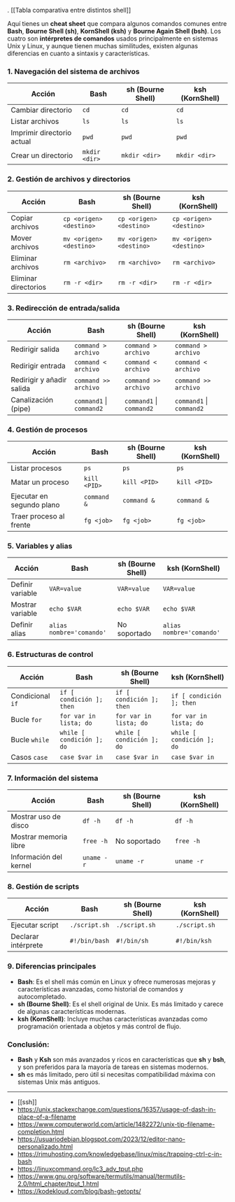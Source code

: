 .
[[Tabla comparativa entre distintos shell]] 

Aquí tienes un **cheat sheet** que compara algunos comandos comunes entre **Bash**, **Bourne Shell (sh)**, **KornShell (ksh)** y **Bourne Again Shell (bsh)**. Los cuatro son **intérpretes de comandos** usados principalmente en sistemas Unix y Linux, y aunque tienen muchas similitudes, existen algunas diferencias en cuanto a sintaxis y características.

### **1. Navegación del sistema de archivos**
| Acción                     | Bash          | sh (Bourne Shell) | ksh (KornShell) |
| -------------------------- | ------------- | ----------------- | --------------- |
| Cambiar directorio         | `cd`          | `cd`              | `cd`            |
| Listar archivos            | `ls`          | `ls`              | `ls`            |
| Imprimir directorio actual | `pwd`         | `pwd`             | `pwd`           |
| Crear un directorio        | `mkdir <dir>` | `mkdir <dir>`     | `mkdir <dir>`   |

### **2. Gestión de archivos y directorios**
| Acción               | Bash                    | sh (Bourne Shell)       | ksh (KornShell)         |
| -------------------- | ----------------------- | ----------------------- | ----------------------- |
| Copiar archivos      | `cp <origen> <destino>` | `cp <origen> <destino>` | `cp <origen> <destino>` |
| Mover archivos       | `mv <origen> <destino>` | `mv <origen> <destino>` | `mv <origen> <destino>` |
| Eliminar archivos    | `rm <archivo>`          | `rm <archivo>`          | `rm <archivo>`          |
| Eliminar directorios | `rm -r <dir>`           | `rm -r <dir>`           | `rm -r <dir>`           |

### **3. Redirección de entrada/salida**
| Acción                    | Bash                     | sh (Bourne Shell)        | ksh (KornShell)          |
| ------------------------- | ------------------------ | ------------------------ | ------------------------ |
| Redirigir salida          | `command > archivo`      | `command > archivo`      | `command > archivo`      |
| Redirigir entrada         | `command < archivo`      | `command < archivo`      | `command < archivo`      |
| Redirigir y añadir salida | `command >> archivo`     | `command >> archivo`     | `command >> archivo`     |
| Canalización (pipe)       | `command1` \| `command2` | `command1` \| `command2` | `command1` \| `command2` |

### **4. Gestión de procesos**
| Acción                    | Bash         | sh (Bourne Shell) | ksh (KornShell) |
| ------------------------- | ------------ | ----------------- | --------------- |
| Listar procesos           | `ps`         | `ps`              | `ps`            |
| Matar un proceso          | `kill <PID>` | `kill <PID>`      | `kill <PID>`    |
| Ejecutar en segundo plano | `command &`  | `command &`       | `command &`     |
| Traer proceso al frente   | `fg <job>`   | `fg <job>`        | `fg <job>`      |

### **5. Variables y alias**
| Acción           | Bash                     | sh (Bourne Shell) | ksh (KornShell)          |
| ---------------- | ------------------------ | ----------------- | ------------------------ |
| Definir variable | `VAR=value`              | `VAR=value`       | `VAR=value`              |
| Mostrar variable | `echo $VAR`              | `echo $VAR`       | `echo $VAR`              |
| Definir alias    | `alias nombre='comando'` | No soportado      | `alias nombre='comando'` |

### **6. Estructuras de control**
| Acción           | Bash                      | sh (Bourne Shell)         | ksh (KornShell)           |
| ---------------- | ------------------------- | ------------------------- | ------------------------- |
| Condicional `if` | `if [ condición ]; then`  | `if [ condición ]; then`  | `if [ condición ]; then`  |
| Bucle `for`      | `for var in lista; do`    | `for var in lista; do`    | `for var in lista; do`    |
| Bucle `while`    | `while [ condición ]; do` | `while [ condición ]; do` | `while [ condición ]; do` |
| Casos `case`     | `case $var in`            | `case $var in`            | `case $var in`            |

### **7. Información del sistema**
| Acción                 | Bash       | sh (Bourne Shell) | ksh (KornShell) |
| ---------------------- | ---------- | ----------------- | --------------- |
| Mostrar uso de disco   | `df -h`    | `df -h`           | `df -h`         |
| Mostrar memoria libre  | `free -h`  | No soportado      | `free -h`       |
| Información del kernel | `uname -r` | `uname -r`        | `uname -r`      |

### **8. Gestión de scripts**
| Acción              | Bash          | sh (Bourne Shell) | ksh (KornShell) |
| ------------------- | ------------- | ----------------- | --------------- |
| Ejecutar script     | `./script.sh` | `./script.sh`     | `./script.sh`   |
| Declarar intérprete | `#!/bin/bash` | `#!/bin/sh`       | `#!/bin/ksh`    |

### **9. Diferencias principales**

- **Bash**: Es el shell más común en Linux y ofrece numerosas mejoras y características avanzadas, como historial de comandos y autocompletado.
- **sh (Bourne Shell)**: Es el shell original de Unix. Es más limitado y carece de algunas características modernas.
- **ksh (KornShell)**: Incluye muchas características avanzadas como programación orientada a objetos y más control de flujo.

### Conclusión:
- **Bash** y **Ksh** son más avanzados y ricos en características que **sh** y **bsh**, y son preferidos para la mayoría de tareas en sistemas modernos.
- **sh** es más limitado, pero útil si necesitas compatibilidad máxima con sistemas Unix más antiguos.

---
- [[ssh]]
- https://unix.stackexchange.com/questions/16357/usage-of-dash-in-place-of-a-filename
- https://www.computerworld.com/article/1482272/unix-tip-filename-completion.html
- https://usuariodebian.blogspot.com/2023/12/editor-nano-personalizado.html
- https://rimuhosting.com/knowledgebase/linux/misc/trapping-ctrl-c-in-bash
- https://linuxcommand.org/lc3_adv_tput.php
- https://www.gnu.org/software/termutils/manual/termutils-2.0/html_chapter/tput_1.html
- https://kodekloud.com/blog/bash-getopts/